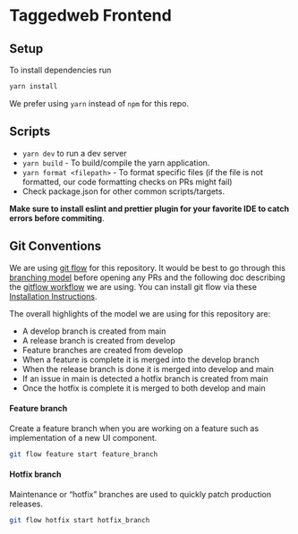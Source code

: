 # Taggedweb Frontend

## Setup

To install dependencies run

```sh
yarn install
```

We prefer using `yarn` instead of `npm` for this repo.

## Scripts

- `yarn dev` to run a dev server
- `yarn build` - To build/compile the yarn application.
- `yarn format <filepath>` - To format specific files (if the file is not formatted, our code formatting checks on PRs might fail)
- Check package.json for other common scripts/targets.

**Make sure to install eslint and prettier plugin for your favorite IDE to catch errors before commiting**.

## Git Conventions

We are using [git flow](https://github.com/nvie/gitflow/wiki/Installation) for this repository. It would be best to go through this [branching model](https://nvie.com/posts/a-successful-git-branching-model/) before opening any PRs and the following doc describing the [gitflow workflow](https://www.atlassian.com/git/tutorials/comparing-workflows/gitflow-workflow) we are using. You can install git flow via these [Installation Instructions](https://github.com/nvie/gitflow/wiki/Installation).

The overall highlights of the model we are using for this repository are:

- A develop branch is created from main
- A release branch is created from develop
- Feature branches are created from develop
- When a feature is complete it is merged into the develop branch
- When the release branch is done it is merged into develop and main
- If an issue in main is detected a hotfix branch is created from main
- Once the hotfix is complete it is merged to both develop and main

#### Feature branch

Create a feature branch when you are working on a feature such as implementation of a new UI component.

```sh
git flow feature start feature_branch
```

#### Hotfix branch

Maintenance or “hotfix” branches are used to quickly patch production releases.

```sh
git flow hotfix start hotfix_branch
```
